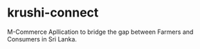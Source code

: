 # krushi-connect
M-Commerce Apllication to bridge the gap between Farmers and Consumers in Sri Lanka.
